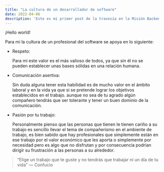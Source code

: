 ```yaml
---
title: "La cultura de un desarrollador de software"
date: 2022-04-06
description: 'Este es mi primer post de la travesía en la Misión Backend con Node JS de Launch X'
---
```


¡Hello world!

Para mi la cultura de un profesional del software se apoya en lo siguiente:

* Respeto:

    Para mi este valor es el más valioso de todos, ya que sin él no se pueden establecer unas bases sólidas en una relación humana.

* Comunicación asertiva:

    Sin duda alguna tener esta habilidad es de mucho valor en el ámbito laboral y en la vida ya que si se pretende lograr los objetivos establecidos en el trabajo. aunque no sea de tu agrado algún compañero tendrás que ser tolerante y tener un buen dominio de la comunicación.

* Pasión por tu trabajo:

    Personalmente pienso que las personas que tienen le tienen cariño a su trabajo es sencillo llevar el tema de compañerismo en el ambiente de trabajo, es bien sabido que hay profesionales que simplemente están en ese trabajo por el valor económico que les aporta o simplemente por necesidad pero es algo que no disfrutan y por consecuencia podrían dirigir su frustración a las personas a su alrededor.

>“Elige un trabajo que te guste y no tendrás que trabajar ni un día de tu vida" — Confucio
